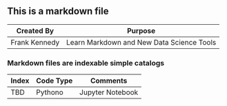 ## This is a markdown file
| Created By | Purpose | 
| ---------- | ------- |
| Frank Kennedy | Learn Markdown and New Data Science Tools |

### Markdown files are indexable simple catalogs
| Index | Code Type | Comments |
| ----- | --------- | -------- |
| TBD   | Pythono   | Jupyter Notebook |
